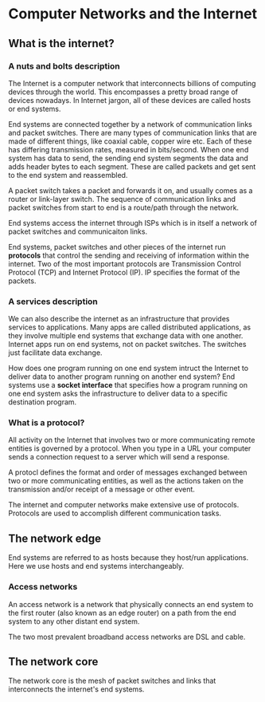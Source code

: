 # Computer Networks and the Internet

## What is the internet?

### A nuts and bolts description

The Internet is a computer network that interconnects billions of computing devices through the world. This encompasses a pretty broad range of devices nowadays. In Internet jargon, all of these devices are called hosts or end systems.

End systems are connected together by a network of communication links and packet switches. There are many types of communication links that are made of different things, like coaxial cable, copper wire etc. Each of these has differing transmission rates, measured in bits/second. When one end system has data to send, the sending end system segments the data and adds header bytes to each segment. These are called packets and get sent to the end system and reassembled.

A packet switch takes a packet and forwards it on, and usually comes as a router or link-layer switch. The sequence of communication links and packet switches from start to end is a route/path through the network.

End systems access the internet through ISPs which is in itself a network of packet switches and communicaiton links.

End systems, packet switches and other pieces of the internet run **protocols** that control the sending and receiving of information within the internet. Two of the most important protocols are Transmission Control Protocol (TCP) and Internet Protocol (IP). IP specifies the format of the packets.

### A services description

We can also describe the internet as an infrastructure that provides services to applications. Many apps are called distributed applications, as they involve multiple end systems that exchange data with one another. Internet apps run on end systems, not on packet switches. The switches just facilitate data exchange.

How does one program running on one end system intruct the Internet to deliver data to another program running on another end system? End systems use a **socket interface** that specifies how a program running on one end system asks the infrastructure to deliver data to a specific destination program.

### What is a protocol?

All activity on the Internet that involves two or more communicating remote entities is governed by a protocol. When you type in a URL your computer sends a connection request to a server which will send a response.

A protocl defines the format and order of messages exchanged between two or more communicating entities, as well as the actions taken on the transmission and/or receipt of a message or other event.

The internet and computer networks make extensive use of protocols. Protocols are used to accomplish different communication tasks.

## The network edge

End systems are referred to as hosts because they host/run applications. Here we use hosts and end systems interchangeably.

### Access networks

An access network is a network that physically connects an end system to the first router (also known as an edge router) on a path from the end system to any other distant end system.

The two most prevalent broadband access networks are DSL and cable.

## The network core

The network core is the mesh of packet switches and links that interconnects the internet's end systems.